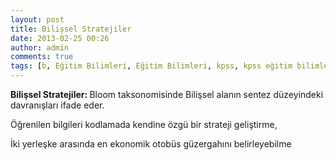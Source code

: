 ```yaml
---
layout: post
title: Bilişsel Stratejiler
date: 2013-02-25 00:26
author: admin
comments: true
tags: [b, Eğitim Bilimleri, Eğitim Bilimleri, kpss, kpss eğitim bilimleri, Kpss Sözlük]
---
```

<strong>Bilişsel Stratejiler: </strong>Bloom taksonomisinde Bilişsel alanın sentez düzeyindeki davranışları ifade eder.

Öğrenilen bilgileri kodlamada kendine özgü bir strateji geliştirme,

İki yerleşke arasında en ekonomik otobüs güzergahını belirleyebilme
